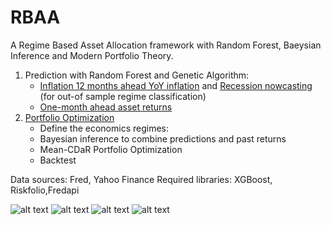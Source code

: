 # RBAA
A Regime Based Asset Allocation framework with Random Forest, Baeysian Inference and Modern Portfolio Theory.

1. Prediction with Random Forest and Genetic Algorithm:
    * [Inflation 12 months ahead YoY inflation](https://github.com/enexqnt/RBAA/blob/main/Forecast%20-%20Inflation.ipynb) and [Recession nowcasting](https://github.com/enexqnt/RBAA/blob/main/Forecast%20-%20Recession.ipynb) (for out-of sample regime classification)
    * [One-month ahead asset returns](https://github.com/enexqnt/RBAA/blob/main/Forecast%20-%20Assets.ipynb)
2. [Portfolio Optimization](https://github.com/enexqnt/RBAA/blob/main/RBAA.ipynb)
   * Define the economics regimes:
   * Bayesian inference to combine predictions and past returns
   * Mean-CDaR Portfolio Optimization
   * Backtest

Data sources: Fred, Yahoo Finance
Required libraries: XGBoost, Riskfolio,Fredapi

![alt text](https://github.com/enexqnt/RBAA/blob/main/images/wealth.png)
![alt text](https://github.com/enexqnt/RBAA/blob/main/images/forecast.png)
![alt text](https://github.com/enexqnt/RBAA/blob/main/images/sharpe.png)
![alt text](https://github.com/enexqnt/RBAA/blob/main/images/recession.png)


